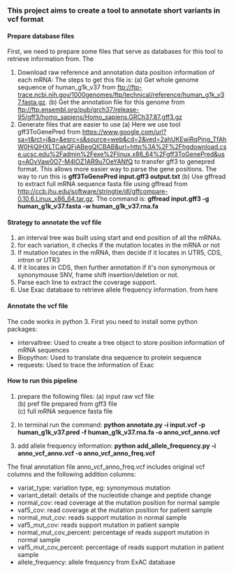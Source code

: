### This project aims to create a tool to annotate short variants in vcf format

#### Prepare database files
First, we need to prepare some files that serve as databases for this tool to retrieve information from. The 
1. Download raw reference and annotation data
position information of each mRNA: The steps to get this file is:
    (a) Get whole genome sequence of human_g1k_v37 from ftp://ftp-trace.ncbi.nih.gov/1000genomes/ftp/technical/reference/human_g1k_v37.fasta.gz.
    (b) Get the annotation file for this genome from ftp://ftp.ensembl.org/pub/grch37/release-95/gff3/homo_sapiens/Homo_sapiens.GRCh37.87.gff3.gz
2. Generate files that are easier to use
    (a) Here we use tool gff3ToGenePred from https://www.google.com/url?sa=t&rct=j&q=&esrc=s&source=web&cd=2&ved=2ahUKEwiRqPjng_TfAhW0HjQIHXLTCakQFjABegQICBAB&url=http%3A%2F%2Fhgdownload.cse.ucsc.edu%2Fadmin%2Fexe%2Flinux.x86_64%2Fgff3ToGenePred&usg=AOvVaw0O7-M4IOZ1AR9u7OeYANfQ to transfer gff3 to genepred format. This allows more easier way to parse the gene positions. The way to run this is **gff3ToGenePred input.gff3 output.txt**
    (b) Use gffread to extract full mRNA sequence fasta file using gffread from http://ccb.jhu.edu/software/stringtie/dl/gffcompare-0.10.6.Linux_x86_64.tar.gz. The command is: **gffread input.gff3 -g human_g1k_v37.fasta -w human_g1k_v37.rna.fa**
    
#### Strategy to annotate the vcf file
1. an interval tree was built using start and end position of all the mRNAs.
2. for each variation, it checks if the mutation locates in the mRNA or not
3. If mutation locates in the mRNA, then decide if it locates in UTR5, CDS, intron or UTR3
4. If it locates in CDS, then further annotation if it's non synonymous or synonymouse SNV, frame shift insertion/deletion or not.
5. Parse each line to extract the coverage support.
6. Use Exac database to retrieve allele frequency information. from here

#### Annotate the vcf file
The code works in python 3. First you need to install some python packages:
* intervaltree: Used to create a tree object to store position information of mRNA sequences
* Biopython: Used to translate dna sequence to protein sequence
* requests: Used to trace the information of Exac

#### How to run this pipeline
1. prepare the following files:
	(a) input raw vcf file <br />
	(b) pref file prepared from gff3 file <br />
	(c) full mRNA sequence fasta file <br />

2. In terminal run the command:
	**python annotate.py -i input.vcf -p human_g1k_v37.pred -f human_g1k_v37.rna.fa -o anno_vcf_anno.vcf**

3. add allele frequency information:
	**python add_allele_frequency.py -i anno_vcf_anno.vcf -o anno_vcf_anno_freq.vcf**

The final annotation file anno_vcf_anno_freq.vcf includes original vcf columns and the following addition columns:
* variat_type: variation type, eg: synonymous mutation
* variant_detail: details of the nucleotide change and peptide change
* normal_cov: read coverage at the mutation position for normal sample
* vaf5_cov: read coverage at the mutation position for patient sample
* normal_mut_cov: reads support mutation in normal sample
* vaf5_mut_cov: reads support mutation in patient sample    
* normal_mut_cov_percent: percentage of reads support mutation in normal sample
* vaf5_mut_cov_percent: percentage of reads support mutation in patient sample
* allele_frequency: allele frequency from ExAC database